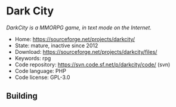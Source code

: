 # Dark City

_DarkCity is a MMORPG game, in text mode on the Internet._

- Home: https://sourceforge.net/projects/darkcity/
- State: mature, inactive since 2012
- Download: https://sourceforge.net/projects/darkcity/files/
- Keywords: rpg
- Code repository: https://svn.code.sf.net/p/darkcity/code/ (svn)
- Code language: PHP
- Code license: GPL-3.0

## Building

